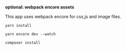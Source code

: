 **optional: webpack encore assets**

This app uses webpack encore for css,js and image files.

````
yarn install

yarn encore dev --watch

composer install